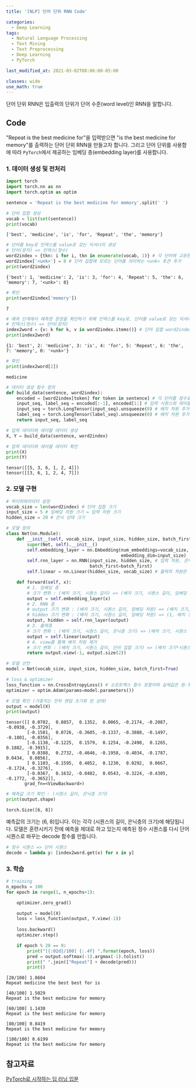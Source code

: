 ```yaml
---
title: '[NLP] 단어 단위 RNN Code'

categories:
  - Deep Learning
tags:
  - Natural Language Processing
  - Text Mining
  - Text Preprocessing
  - Deep Learning
  - PyTorch

last_modified_at: 2021-03-02T08:06:00-05:00

classes: wide
use_math: true
---
```


단어 단위 RNN은 입출력의 단위가 단어 수준(word level)인 RNN을 말합니다.

## Code

"Repeat is the best medicine for"을 입력받으면 "is the best medicine for memory"를 출력하는 단어 단위 RNN을 만들고자 합니다. 그리고 단어 단위를 사용함에 따라 `PyTorch`에서 제공하는 임베딩 층(embedding layer)를 사용합니다.

### 1. 데이터 생성 및 전처리

```python
import torch
import torch.nn as nn
import torch.optim as optim
```

```python
sentence = 'Repeat is the best medicine for memory'.split(' ')
```

```python
# 단어 집합 생성
vocab = list(set(sentence))
print(vocab)
```

    ['best', 'medicine', 'is', 'for', 'Repeat', 'the', 'memory']

```python
# 단어를 key로 인덱스를 value로 갖는 딕셔너리 생성
# 단어(문자) => 인덱스(정수)
word2index = {tkn: i for i, tkn in enumerate(vocab, 1)} # 각 단어에 고유한 정수 인덱스 부여 (1부터)
word2index['<unk>'] = 0 # 단어 집합에 모르는 단어를 의미하는 <unk> 토큰 추가
print(word2index)
```

    {'best': 1, 'medicine': 2, 'is': 3, 'for': 4, 'Repeat': 5, 'the': 6, 'memory': 7, '<unk>': 0}

```python
# 확인
print(word2index['memory'])
```

    7

```python
# 예측 단계에서 예측한 문장을 확인하기 위해 인덱스를 key로, 단어를 value로 갖는 딕셔너리 생성
# 인덱스(정수) => 단어(문자)
index2word = {v: k for k, v in word2index.items()} # 단어 집합 word2index의 key와 value를 바꾸어 index2word 생성
print(index2word)
```

    {1: 'best', 2: 'medicine', 3: 'is', 4: 'for', 5: 'Repeat', 6: 'the', 7: 'memory', 0: '<unk>'}

```python
# 확인
print(index2word[2])
```

    medicine

```python
# 데이터 생성 함수 정의
def build_data(sentence, word2index):
    encoded = [word2index[token] for token in sentence] # 각 단어를 정수로 변환 (정수 인코딩)
    input_seq, label_seq = encoded[:-1], encoded[1:] # 입력 시퀀스와 레이블 시퀀스를 분리
    input_seq = torch.LongTensor(input_seq).unsqueeze(0) # 배치 차원 추가
    label_seq = torch.LongTensor(label_seq).unsqueeze(0) # 배치 차원 추가
    return input_seq, label_seq
```

```python
# 입력 데이터와 레이블 데이터 생성
X, Y = build_data(sentence, word2index)
```

```python
# 입력 데이터와 레이블 데이터 확인
print(X)
print(Y)
```

    tensor([[5, 3, 6, 1, 2, 4]])
    tensor([[3, 6, 1, 2, 4, 7]])

### 2. 모델 구현

```python
# 하이퍼파라미터 설정
vocab_size = len(word2index) # 단어 집합 크기
input_size = 5 # 임베딩 차원 크기 = 입력 차원 크기
hidden_size = 20 # 은닉 상태 크기
```

```python
# 모델 정의
class Net(nn.Module):
    def __init__(self, vocab_size, input_size, hidden_size, batch_first=True):
        super(Net, self).__init__()
        self.embedding_layer = nn.Embedding(num_embeddings=vocab_size, # 워드 임베딩
                                            embedding_dim=input_size)
        self.rnn_layer = nn.RNN(input_size, hidden_size, # 입력 차원, 은닉 상태의 크기 정의
                                batch_first=batch_first)
        self.linear = nn.Linear(hidden_size, vocab_size) # 출력의 차원은 단어 집합 크기 = 원-핫 벡터 차원

    def forward(self, x):
        # 1. 임베딩 층
        # 크기 변화 : (배치 크기, 시퀀스 길이) => (배치 크기, 시퀀스 길이, 임베딩 차원)
        output = self.embedding_layer(x)
        # 2. RNN 층
        # output 크기 변화 : (배치 크기, 시퀀스 길이, 임베딩 차원) => (배치 크기, 시퀀스 길이, 은닉층 크기)
        # hidden 크기 변화 : (배치 크기, 시퀀스 길이, 임베딩 차원) => (1, 배치 크기, 은닉층 크기)
        output, hidden = self.rnn_layer(output)
        # 3. 출력층
        # 크기 변화 : (배치 크기, 시퀀스 길이, 은닉층 크기) => (배치 크기, 시퀀스 길이, 단어 집합 크기)
        output = self.linear(output)
        # 4. view를 통해 배치 차원 제거
        # 크기 변화 : (배치 크기, 시퀀스 길이, 단어 집합 크기) => (배치 크기*시퀀스 길이, 단어 집합 크기)
        return output.view(-1, output.size(2))
```

```python
# 모델 선언
model = Net(vocab_size, input_size, hidden_size, batch_first=True)
```

```python
# loss & optimizer
loss_function = nn.CrossEntropyLoss() # 소프트맥스 함수 포함이며 실제값은 원-핫 인코딩 안 해도 ok
optimizer = optim.Adam(params=model.parameters())
```

```python
# 모델 확인 (가중치는 전부 랜덤 초기화 된 상태)
output = model(X)
print(output)
```

    tensor([[ 0.0702,  0.0857,  0.1352,  0.0065, -0.2174, -0.2087, -0.0938, -0.3729],
            [-0.1581,  0.0726, -0.3605, -0.1337, -0.3888, -0.1497, -0.1801, -0.0356],
            [-0.1138, -0.1225,  0.1579,  0.1254, -0.2498,  0.1265,  0.1882, -0.3915],
            [ 0.0388,  0.2732, -0.4646, -0.1958, -0.4034, -0.1787,  0.0434,  0.0856],
            [ 0.1103, -0.1595,  0.4052,  0.1230,  0.0292,  0.0667, -0.1724, -0.3276],
            [-0.0367,  0.1632, -0.0482,  0.0543, -0.3224, -0.4305, -0.1772, -0.3652]],
           grad_fn=<ViewBackward>)

```python
# 예측값 크기 확인 : (시퀀스 길이, 은닉층 크기)
print(output.shape)
```

    torch.Size([6, 8])

예측값의 크기는 (6, 8)입니다. 이는 각각 (시퀀스의 길이, 은닉층의 크기)에 해당됩니다. 모델은 훈련시키기 전에 예측을 제대로 하고 있는지 예측된 정수 시퀀스를 다시 단어 시퀀스로 바꾸는 decode 함수를 만듭니다.

```python
# 정수 시퀀스 => 단어 시퀀스
decode = lambda y: [index2word.get(x) for x in y]
```

### 3. 학습

```python
# training
n_epochs = 100
for epoch in range(1, n_epochs+1):

    optimizer.zero_grad()

    output = model(X)
    loss = loss_function(output, Y.view(-1))
    
    loss.backward()
    optimizer.step()

    if epoch % 20 == 0:
        print("[{:02d}/100] {:.4f} ".format(epoch, loss))
        pred = output.softmax(-1).argmax(-1).tolist()
        print(" ".join(["Repeat"] + decode(pred)))
        print()
```

    [20/100] 1.8604 
    Repeat medicine the best best for is
    
    [40/100] 1.5029 
    Repeat is the best medicine for memory
    
    [60/100] 1.1430 
    Repeat is the best medicine for memory
    
    [80/100] 0.8419 
    Repeat is the best medicine for memory
    
    [100/100] 0.6199 
    Repeat is the best medicine for memory

## 참고자료

[PyTorch로 시작하는 딥 러닝 입문](https://wikidocs.net/book/2788)

